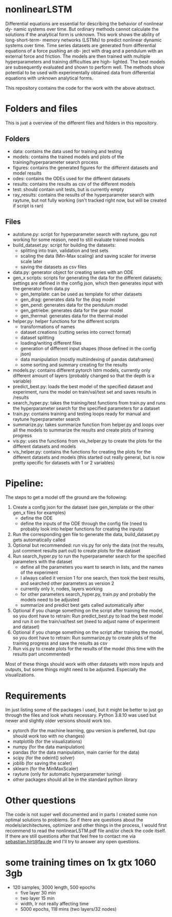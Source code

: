 # nonlinearLSTM

Differential equations are essential for describing the behavior of nonlinear dy-
namic systems over time. But ordinary methods cannot calculate the solutions if
the analytical form is unknown. This work shows the ability of long-short-term-
memory networks (LSTMs) to predict nonlinear dynamic systems over time. Time
series datasets are generated from differential equations of a force pushing an ob-
ject with drag and a pendulum with an external force and friction. The models
are then trained with multiple hyperparameters and training difficulties are high-
lighted. The best models are subsequently evaluated and shown to perform well.
The methods show potential to be used with experimentally obtained data from
differential equations with unknown analytical forms.

This repository contains the code for the work with the above abstract.

# Folders and files
This is just a overview of the different files and folders in this repository.
## Folders
- data: contains the data used for training and testing
- models: contains the trained models and plots of the training/hyperparameter search process
- figures: contains the generated figures for the different datasets and model results
- odes: contains the ODEs used for the different datasets
- results: contains the results as csv of the different models
- test: should contain unit tests, but is currently empty
- ray_results: contains the results of the hyperparameter search with raytune, but not fully working (isn't tracked right now, but will be created if script is ran)

## Files
- autotune.py: script for hyperparameter search with raytune, gpu not working for some reason, need to still evaluate trained models
- build_dataset.py: script for building the datasets:
    - splitting into train, validation and test sets
    - scaling the data (Min-Max scaling) and saving scaler for inverse scale later
    - saving the datasets as csv files
- data.py: generator object for creating series with an ODE 
- gen_x scripts: scripts for generating the data for the different datasets; settings are defined in the config json, which then generates input with the generator from data.py
    - gen_template: can be used as template for other datasets
    - gen_drag: generates data for the drag model
    - gen_pend: generates data for the pendulum model
    - gen_getriebe: generates data for the gear model
    - gen_thermal: generates data for the thermal model
- helper.py: helper functions for the different scripts
    - transformations of names
    - dataset creations (cutting series into correct format)
    - dataset splitting
    - loading/writing different files
    - generation of different input shapes (those defined in the config json)
    - data manipulation (mostly multiindexing of pandas dataframes)
    - some sorting and summary creating for the results
- models.py: contains different pytorch lstm models, currently only different amount of layers (probably changed so that the depth is a variable)
- predict_best.py: loads the best model of the specified dataset and experiment, runs the model on train/val/test set and saves results in /results
- search_hyper.py: takes the training/test functions from train.py and runs the hyperparameter search for the specified parameters for a dataset
- train.py: contains training and testing loops ready for manual and raytune hyperparameter search
- summarize.py: takes summarize function from helper.py and loops over all the models to summarize the results and create plots of training progress
- vis.py: uses the functions from vis_helper.py to create the plots for the different datasets and models
- vis_helper.py: contains the functions for creating the plots for the different datasets and models (this started out really general, but is now pretty specific for datasets with 1 or 2 variables)

# Pipeline:

The steps to get a model off the ground are the following:
1. Create a config json for the dataset (see gen_template or the other gen_x files for examples)
    - define the ODE
    - define the inputs of the ODE through the config file (need to probably look into helper functions for creating the inputs)
2. Run the corresponding gen file to generate the data, build_dataset.py gets automatically called
3. Optional but recommended: run vis.py for only the data (not the results, just comment results part out) to create plots for the dataset
4. Run search_hyper.py to run the hyperparameter search for the specified parameters with the dataset
    - define all the parameters you want to search in lists, and the names of the experiment
    - I always called it version 1 for one search, then took the best results, and searched other parameters as version 2
    - currently only lr, nodes, layers working
    - for other parameters search_hyper.py, train.py and probably the models need to be adjusted
    - summarize and predict best gets called automatically after
5. Optional if you change something on the script after training the model, so you dont have to retrain: Run predict_best.py to load the best model and run it on the train/val/test set (need to adjust name of experiment and dataset)
6. Optional if you change something on the script after training the model, so you dont have to retrain: Run summarize.py to create plots of the training progress and save the results as csv
7. Run vis.py to create plots for the results of the model (this time with the results part uncommented)

Most of these things should work with other datasets with more inputs and outputs, but some things might need to be adjusted. Especially the visualizations.

# Requirements
Im just listing some of the packages I used, but it might be better to just go through the files and look whats necessary. Python 3.8.10 was used but newer and slightly older versions should work too.
- pytorch (for the machine learning, gpu version is preferred, but cpu should work too with no changes)
- matplotlib (for the visualizations)
- numpy (for the data manipulation)
- pandas (for the data manipulation, main carrier for the data)
- scipy (for the odeint() solver)
- joblib (for saving the scaler)
- sklearn (for the MinMaxScaler)
- raytune (only for automatic hyperparameter tuning)
- other packages should all be in the standard python library

# Other questions

The code is not super well documented and in parts I created some non optimal solutions to problems. So if there are questions about the models/architectures, optimizer and other things in the process, I would first recommend to read the nonlinearLSTM.pdf file and/or check the code itself. If there are still questions after that feel free to contact me via <sebastian.hirt@fau.de> and I'll try to answer any open questions.


# some training times on 1x gtx 1060 3gb
- 120 samples, 3000 length, 500 epochs
    - five layer 30 min
    - two layer 15 min 
    - width, lr not really affecting time
    - 5000 epochs, 118 mins (two layers/32 nodes)
